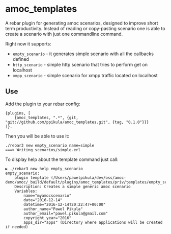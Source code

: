 amoc_templates
=====

A rebar plugin for generating amoc scenarios, designed to improve short term
productivity. Instead of reading or copy-pasting scenario one is able to create
a scenario with just one commandline command.

Right now it supports:

* `empty_scenario`  - it generates simple scenario with all the callbacks defined
* `http_scenario`   - simple http scenario that tries to perform get on localhost
* `xmpp_scenario`   - simple scenario for xmpp traffic located on localhost


Use
---

Add the plugin to your rebar config:

    {plugins, [
        {amoc_templates, ".*", {git, "git://github.com/ppikula/amoc_templates.git", {tag, "0.1.0"}}}
    ]}.

Then you will be able to use it:
    
    ./rebar3 new empty_scenario name=simple
    ===> Writing scenarios/simple.erl

To display help about the template command just call:
    
    ▶ ./rebar3 new help empty_scenario
    empty_scenario:
        plugin template (/Users/pawelpikula/dev/oss/amoc-demo/amoc/_build/default/plugins/amoc_templates/priv/templates/empty_scenario.template)
        Description: Creates a simple generic amoc scenario
        Variables:
            name="myamocscenario"
            date="2016-12-14"
            datetime="2016-12-14T20:22:47+00:00"
            author_name="Pawel Pikula"
            author_email="pawel.pikula@gmail.com"
            copyright_year="2016"
            apps_dir="apps" (Directory where applications will be created if needed)

